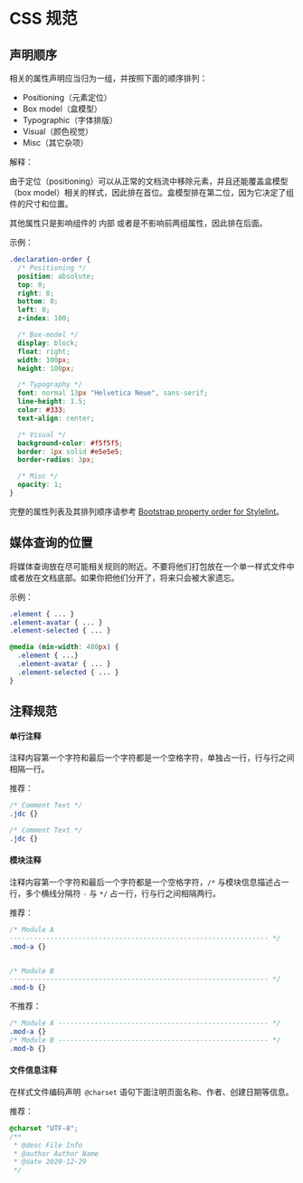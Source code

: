 # CSS 规范

## 声明顺序

相关的属性声明应当归为一组，并按照下面的顺序排列：

* Positioning（元素定位）
* Box model（盒模型）
* Typographic（字体排版）
* Visual（颜色视觉）
* Misc（其它杂项）

解释：

由于定位（positioning）可以从正常的文档流中移除元素，并且还能覆盖盒模型（box model）相关的样式，因此排在首位。盒模型排在第二位，因为它决定了组件的尺寸和位置。

其他属性只是影响组件的 内部 或者是不影响前两组属性，因此排在后面。

示例：

```css
.declaration-order {
  /* Positioning */
  position: absolute;
  top: 0;
  right: 0;
  bottom: 0;
  left: 0;
  z-index: 100;

  /* Box-model */
  display: block;
  float: right;
  width: 100px;
  height: 100px;

  /* Typography */
  font: normal 13px "Helvetica Neue", sans-serif;
  line-height: 1.5;
  color: #333;
  text-align: center;

  /* Visual */
  background-color: #f5f5f5;
  border: 1px solid #e5e5e5;
  border-radius: 3px;

  /* Misc */
  opacity: 1;
}
```

完整的属性列表及其排列顺序请参考 [Bootstrap property order for Stylelint](https://github.com/twbs/stylelint-config-twbs-bootstrap/blob/master/css/index.js)。

## 媒体查询的位置

将媒体查询放在尽可能相关规则的附近。不要将他们打包放在一个单一样式文件中或者放在文档底部。如果你把他们分开了，将来只会被大家遗忘。

示例：

```css
.element { ... }
.element-avatar { ... }
.element-selected { ... }

@media (min-width: 480px) {
  .element { ...}
  .element-avatar { ... }
  .element-selected { ... }
}
```

## 注释规范

#### 单行注释

注释内容第一个字符和最后一个字符都是一个空格字符，单独占一行，行与行之间相隔一行。

推荐：

```css
/* Comment Text */
.jdc {}

/* Comment Text */
.jdc {}
```

#### 模块注释

注释内容第一个字符和最后一个字符都是一个空格字符，`/*` 与模块信息描述占一行，多个横线分隔符 `-` 与 `*/` 占一行，行与行之间相隔两行。

推荐：

```css
/* Module A
---------------------------------------------------------------- */
.mod-a {}


/* Module B
---------------------------------------------------------------- */
.mod-b {}
```

不推荐：

```css
/* Module A ---------------------------------------------------- */
.mod-a {}
/* Module B ---------------------------------------------------- */
.mod-b {}
```

#### 文件信息注释

在样式文件编码声明` @charset` 语句下面注明页面名称、作者、创建日期等信息。

推荐：

```css
@charset "UTF-8";
/**
 * @desc File Info
 * @author Author Name
 * @date 2020-12-29
 */
```
